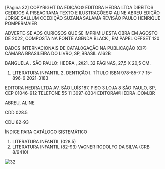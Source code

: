 [Página 32]
COPYRIGHT DA EDIÇÃO© EDITORA HEDRA LTDA
DIREITOS CEDIDOS À PISEAGRAMA
TEXTO E ILUSTRAÇÕES© ALINE ABREU
EDIÇÃO JORGE SALLUM
COEDIÇÃO SUZANA SALAMA
REVISÃO PAULO HENRIQUE POMPERMAIER

ADVERTE-SE AOS CURIOSOS QUE SE
IMPRIMIU ESTA OBRA EM AGOSTO DE
2022, COMPOSTA NA FONTE AGENDA
BLACK , EM PAPEL OFFSET 120

DADOS INTERNACIONAIS DE
CATALOGAÇÃO NA PUBLICAÇÃO (CIP)
CÂMARA BRASILEIRA DO LIVRO, SP, BRASIL
A162B

BANGUELA . SÃO PAULO: HEDRA , 2021.
32 PÁGINAS, 27,5 X 20,5 CM.
1. LITERATURA INFANTIL 2. DENTIÇÃO
I. TÍTULO
ISBN 978-85-7 7 15-896-6
2021-3183

EDITORA HEDRA LTDA
AV. SÃO LUÍS 187, PISO 3 LOJA 8
SÃO PAULO, SP, CEP 01046-912
TELEFONE 55 11 3097-8304
EDITORA@HEDRA .COM.BR

ABREU, ALINE

CDD 028.5

CDU 82-93

ÍNDICE PARA CATÁLOGO SISTEMÁTICO
1. LITERATURA INFANTIL (028.5)
2. LITERATURA INFANTIL (82-93)
VAGNER RODOLFO DA SILVA (CRB 8/9410)

![32](./img/page_32-01.jpg)

